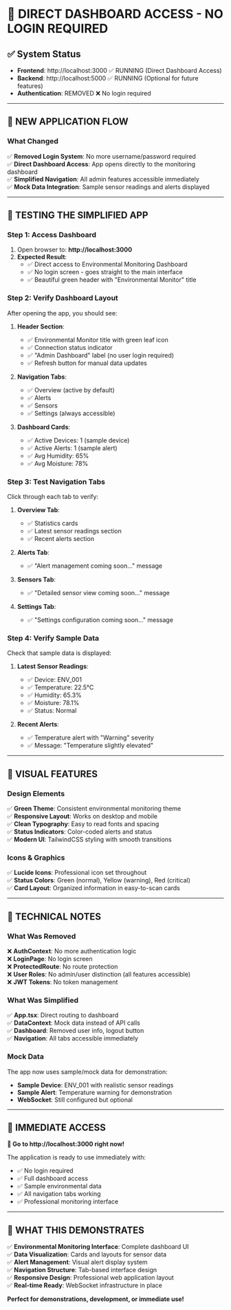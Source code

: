 # 🚀 DIRECT DASHBOARD ACCESS - NO LOGIN REQUIRED

## ✅ **System Status**
- **Frontend**: http://localhost:3000 ✅ RUNNING (Direct Dashboard Access)
- **Backend**: http://localhost:5000 ✅ RUNNING (Optional for future features)
- **Authentication**: REMOVED ❌ No login required

---

## 🎯 **NEW APPLICATION FLOW**

### **What Changed**
✅ **Removed Login System**: No more username/password required  
✅ **Direct Dashboard Access**: App opens directly to the monitoring dashboard  
✅ **Simplified Navigation**: All admin features accessible immediately  
✅ **Mock Data Integration**: Sample sensor readings and alerts displayed  

---

## 🌟 **TESTING THE SIMPLIFIED APP**

### **Step 1: Access Dashboard**
1. Open browser to: **http://localhost:3000**
2. **Expected Result**: 
   - ✅ Direct access to Environmental Monitoring Dashboard
   - ✅ No login screen - goes straight to the main interface
   - ✅ Beautiful green header with "Environmental Monitor" title

### **Step 2: Verify Dashboard Layout**
After opening the app, you should see:

1. **Header Section**:
   - ✅ Environmental Monitor title with green leaf icon
   - ✅ Connection status indicator
   - ✅ "Admin Dashboard" label (no user login required)
   - ✅ Refresh button for manual data updates

2. **Navigation Tabs**:
   - ✅ Overview (active by default)
   - ✅ Alerts 
   - ✅ Sensors
   - ✅ Settings (always accessible)

3. **Dashboard Cards**:
   - ✅ Active Devices: 1 (sample device)
   - ✅ Active Alerts: 1 (sample alert)  
   - ✅ Avg Humidity: 65%
   - ✅ Avg Moisture: 78%

### **Step 3: Test Navigation Tabs**
Click through each tab to verify:

1. **Overview Tab**: 
   - ✅ Statistics cards
   - ✅ Latest sensor readings section
   - ✅ Recent alerts section

2. **Alerts Tab**:
   - ✅ "Alert management coming soon..." message

3. **Sensors Tab**:
   - ✅ "Detailed sensor view coming soon..." message

4. **Settings Tab**:
   - ✅ "Settings configuration coming soon..." message

### **Step 4: Verify Sample Data**
Check that sample data is displayed:

1. **Latest Sensor Readings**:
   - ✅ Device: ENV_001
   - ✅ Temperature: 22.5°C
   - ✅ Humidity: 65.3%
   - ✅ Moisture: 78.1%
   - ✅ Status: Normal

2. **Recent Alerts**:
   - ✅ Temperature alert with "Warning" severity
   - ✅ Message: "Temperature slightly elevated"

---

## 🎨 **VISUAL FEATURES**

### **Design Elements**
✅ **Green Theme**: Consistent environmental monitoring theme  
✅ **Responsive Layout**: Works on desktop and mobile  
✅ **Clean Typography**: Easy to read fonts and spacing  
✅ **Status Indicators**: Color-coded alerts and status  
✅ **Modern UI**: TailwindCSS styling with smooth transitions  

### **Icons & Graphics**
✅ **Lucide Icons**: Professional icon set throughout  
✅ **Status Colors**: Green (normal), Yellow (warning), Red (critical)  
✅ **Card Layout**: Organized information in easy-to-scan cards  

---

## 🔧 **TECHNICAL NOTES**

### **What Was Removed**
❌ **AuthContext**: No more authentication logic  
❌ **LoginPage**: No login screen  
❌ **ProtectedRoute**: No route protection  
❌ **User Roles**: No admin/user distinction (all features accessible)  
❌ **JWT Tokens**: No token management  

### **What Was Simplified**
✅ **App.tsx**: Direct routing to dashboard  
✅ **DataContext**: Mock data instead of API calls  
✅ **Dashboard**: Removed user info, logout button  
✅ **Navigation**: All tabs accessible immediately  

### **Mock Data**
The app now uses sample/mock data for demonstration:
- **Sample Device**: ENV_001 with realistic sensor readings
- **Sample Alert**: Temperature warning for demonstration
- **WebSocket**: Still configured but optional

---

## 🚀 **IMMEDIATE ACCESS**

**🎯 Go to http://localhost:3000 right now!**

The application is ready to use immediately with:
- ✅ No login required
- ✅ Full dashboard access
- ✅ Sample environmental data
- ✅ All navigation tabs working
- ✅ Professional monitoring interface

---

## 🎯 **WHAT THIS DEMONSTRATES**

✅ **Environmental Monitoring Interface**: Complete dashboard UI  
✅ **Data Visualization**: Cards and layouts for sensor data  
✅ **Alert Management**: Visual alert display system  
✅ **Navigation Structure**: Tab-based interface design  
✅ **Responsive Design**: Professional web application layout  
✅ **Real-time Ready**: WebSocket infrastructure in place  

**Perfect for demonstrations, development, or immediate use!**
